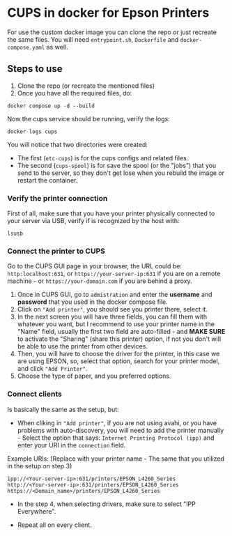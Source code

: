# CUPS in docker for Epson Printers

For use the custom docker image you can clone the repo or just recreate the same files. You will need `entrypoint.sh`, `Dockerfile` and `docker-compose.yaml` as well.

## Steps to use

1. Clone the repo (or recreate the mentioned files)
2. Once you have all the required files, do:

```shell
docker compose up -d --build
```

Now the cups service should be running, verify the logs:

```shell
docker logs cups
```

You will notice that two directories were created:
- The first (`etc-cups`) is for the cups configs and related files.
- The second (`cups-spool`) is for save the spool (or the "jobs") that you send to the server, so they don't get lose when you rebuild the image or restart the container.

### Verify the printer connection
First of all, make sure that you have your printer physically connected to your server via USB, verify if is recognized by the host with:

```shell
lsusb
```

### Connect the printer to CUPS
Go to the CUPS GUI page in your browser, the URL could be: `http:localhost:631`, or `https://your-server-ip:631` if you are on a remote machine - or `https://your-domain.com` if you are behind a proxy.

1. Once in CUPS GUI, go to `admistration` and enter the **username** and **password** that you used in the docker compose file.
2. Click on `"Add printer"`, you should see you printer there, select it.
3. In the next screen you will have three fields, you can fill them with whatever you want, but I recommend to use your printer name in the "Name" field, usually the first two field are auto-filled - and **MAKE SURE** to activate the "Sharing" (share this printer) option, if not you don't will be able to use the printer from other devices.
4. Then, you will have to choose the driver for the printer, in this case we are using EPSON, so, select that option, search for your printer model, and click `"Add Printer"`.
5. Choose the type of paper, and you preferred options.

### Connect clients
Is basically the same as the setup, but:

- When cliking in `"Add printer"`, if you are not using avahi, or you have problems with auto-discovery, you will need to add the printer manually - Select the option that says: `Internet Printing Protocol (ipp)`
and enter your URI in the `connection` field.

Example URIs: (Replace with your printer name - The same that you utilized in the setup on step 3)

```
ipp://<Your-server-ip>:631/printers/EPSON_L4260_Series
http://<Your-server-ip>:631/printers/EPSON_L4260_Series
https://<Domain_name>/printers/EPSON_L4260_Series
```

- In the step 4, when selecting drivers, make sure to select "IPP Everywhere".

- Repeat all on every client.
